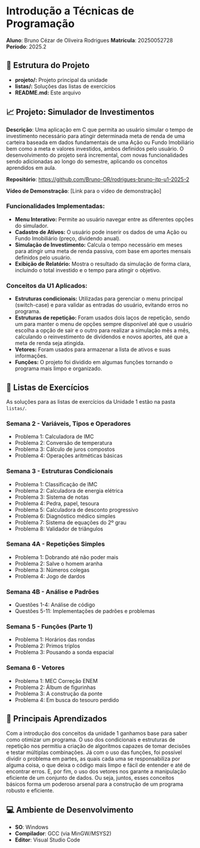 # Introdução a Técnicas de Programação
**Aluno**: Bruno Cézar de Oliveira Rodrigues
**Matrícula**: 20250052728
**Período**: 2025.2

## 📁 Estrutura do Projeto
- **projeto/:** Projeto principal da unidade
- **listas/:** Soluções das listas de exercícios
- **README.md:** Este arquivo

## 📈 Projeto: Simulador de Investimentos
**Descrição**: Uma aplicação em C que permita ao usuário simular o tempo de investimento necessário para atingir determinada meta de renda de uma carteira baseada em dados fundamentais de uma Ação ou Fundo Imobiliário bem como a meta e valores investidos, ambos definidos pelo usuário. O desenvolvimento do projeto será incremental, com novas funcionalidades sendo adicionadas ao longo do semestre, aplicando os conceitos aprendidos em aula.

**Repositório**: https://github.com/Bruno-OR/rodrigues-bruno-itp-u1-2025-2

**Vídeo de Demonstração**: [Link para o vídeo de demonstração]

### Funcionalidades Implementadas:
- **Menu Interativo:** Permite ao usuário navegar entre as diferentes opções do simulador.
- **Cadastro de Ativos:** O usuário pode inserir os dados de uma Ação ou Fundo Imobiliário (preço, dividendo anual).
- **Simulação de Investimento:** Calcula o tempo necessário em meses para atingir uma meta de renda passiva, com base em aportes mensais definidos pelo usuário.
- **Exibição de Relatório:** Mostra o resultado da simulação de forma clara, incluindo o total investido e o tempo para atingir o objetivo.

### Conceitos da U1 Aplicados:
* **Estruturas condicionais:** Utilizadas para gerenciar o menu principal (switch-case) e para validar as entradas do usuário, evitando erros no programa.
* **Estruturas de repetição:** Foram usados dois laços de repetição, sendo um para manter o menu de opções sempre disponível até que o usuário escolha a opção de sair e o outro para realizar a simulação mês a mês, calculando o reinvestimento de dividendos e novos aportes, até que a meta de renda seja atingida.
* **Vetores:** Foram usados para armazenar a lista de ativos e suas informações. 
* **Funções:** O projeto foi dividido em algumas funções tornando o programa mais limpo e organizado. 

## 📝 Listas de Exercícios
As soluções para as listas de exercícios da Unidade 1 estão na pasta `listas/`.

### Semana 2 - Variáveis, Tipos e Operadores
* Problema 1: Calculadora de IMC
* Problema 2: Conversão de temperatura
* Problema 3: Cálculo de juros compostos
* Problema 4: Operações aritméticas básicas

### Semana 3 - Estruturas Condicionais
* Problema 1: Classificação de IMC
* Problema 2: Calculadora de energia elétrica
* Problema 3: Sistema de notas
* Problema 4: Pedra, papel, tesoura
* Problema 5: Calculadora de desconto progressivo
* Problema 6: Diagnóstico médico simples
* Problema 7: Sistema de equações do 2º grau
* Problema 8: Validador de triângulos

### Semana 4A - Repetições Simples
* Problema 1: Dobrando até não poder mais
* Problema 2: Salve o homem aranha
* Problema 3: Números colegas
* Problema 4: Jogo de dardos

### Semana 4B - Análise e Padrões
* Questões 1-4: Análise de código
* Questões 5-11: Implementações de padrões e problemas

### Semana 5 - Funções (Parte 1)
* Problema 1: Horários das rondas
* Problema 2: Primos triplos
* Problema 3: Pousando a sonda espacial

### Semana 6 - Vetores
* Problema 1: MEC Correção ENEM
* Problema 2: Álbum de figurinhas
* Problema 3: A construção da ponte
* Problema 4: Em busca do tesouro perdido

## 🎯 Principais Aprendizados
Com a introdução dos conceitos da unidade 1 ganhamos base para saber como otimizar um programa. O uso dos condicionais e estruturas de repetição nos permitiu a criação de algoritmos capazes de tomar decisões e testar múltiplas combinações. Já com o uso das funções, foi possível dividir o problema em partes, as quais cada uma se responsabiliza por alguma coisa, o que deixa o código mais limpo e fácil de entender e até de encontrar erros. E, por fim, o uso dos vetores nos garante a manipulação eficiente de um conjunto de dados. Ou seja, juntos, esses conceitos básicos forma um poderoso arsenal para a construção de um programa robusto e eficiente.

## 💻 Ambiente de Desenvolvimento
* **SO**: Windows
* **Compilador**: GCC (via MinGW/MSYS2)
* **Editor**: Visual Studio Code